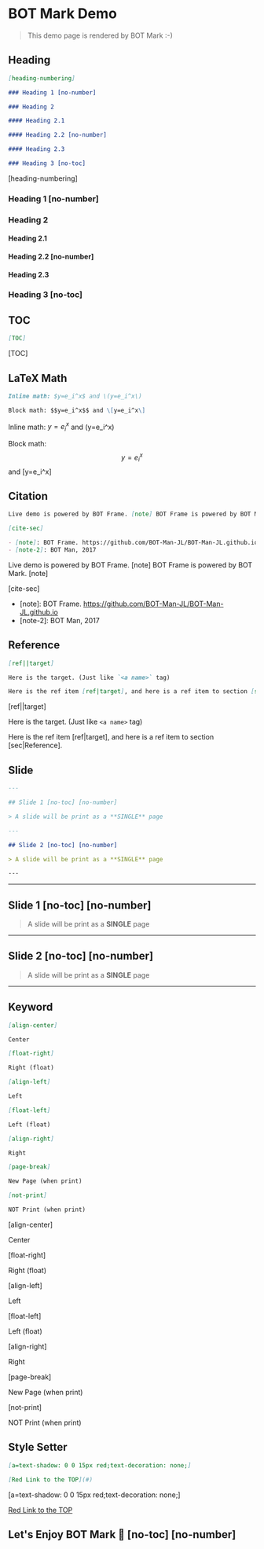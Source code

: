 ﻿# BOT Mark Demo

> This demo page is rendered by BOT Mark :-)

## Heading

``` markdown
[heading-numbering]

### Heading 1 [no-number]

### Heading 2

#### Heading 2.1

#### Heading 2.2 [no-number]

#### Heading 2.3

### Heading 3 [no-toc]
```

[heading-numbering]

### Heading 1 [no-number]

### Heading 2

#### Heading 2.1

#### Heading 2.2 [no-number]

#### Heading 2.3

### Heading 3 [no-toc]

## TOC

``` markdown
[TOC]
```

[TOC]

## LaTeX Math

``` markdown
Inline math: $y=e_i^x$ and \(y=e_i^x\)

Block math: $$y=e_i^x$$ and \[y=e_i^x\]
```

Inline math: $y=e_i^x$ and \(y=e_i^x\)

Block math: $$y=e_i^x$$ and \[y=e_i^x\]

## Citation

``` markdown
Live demo is powered by BOT Frame. [note] BOT Frame is powered by BOT Mark. [note]

[cite-sec]

- [note]: BOT Frame. https://github.com/BOT-Man-JL/BOT-Man-JL.github.io
- [note-2]: BOT Man, 2017
```

Live demo is powered by BOT Frame. [note] BOT Frame is powered by BOT Mark. [note]

[cite-sec]

- [note]: BOT Frame. https://github.com/BOT-Man-JL/BOT-Man-JL.github.io
- [note-2]: BOT Man, 2017

## Reference

``` markdown
[ref||target]

Here is the target. (Just like `<a name>` tag)

Here is the ref item [ref|target], and here is a ref item to section [sec|Reference].
```

[ref||target]

Here is the target. (Just like `<a name>` tag)

Here is the ref item [ref|target], and here is a ref item to section [sec|Reference].

## Slide

``` markdown
---

## Slide 1 [no-toc] [no-number]

> A slide will be print as a **SINGLE** page

---

## Slide 2 [no-toc] [no-number]

> A slide will be print as a **SINGLE** page

---
```

---

## Slide 1 [no-toc] [no-number]

> A slide will be print as a **SINGLE** page

---

## Slide 2 [no-toc] [no-number]

> A slide will be print as a **SINGLE** page

---

## Keyword

``` markdown
[align-center]

Center

[float-right]

Right (float)

[align-left]

Left

[float-left]

Left (float)

[align-right]

Right

[page-break]

New Page (when print)

[not-print]

NOT Print (when print)
```

[align-center]

Center

[float-right]

Right (float)

[align-left]

Left

[float-left]

Left (float)

[align-right]

Right

[page-break]

New Page (when print)

[not-print]

NOT Print (when print)

## Style Setter

``` markdown
[a=text-shadow: 0 0 15px red;text-decoration: none;]

[Red Link to the TOP](#)
```

[a=text-shadow: 0 0 15px red;text-decoration: none;]

[Red Link to the TOP](#)

## Let's Enjoy BOT Mark 🙂 [no-toc] [no-number]